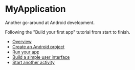 # MyApplication

Another go-around at Android development.

Following the "Build your first app" tutorial from start to finish.

- [Overview](https://developer.android.com/training/basics/firstapp)
- [Create an Android project](https://developer.android.com/training/basics/firstapp/creating-project)
- [Run your app](https://developer.android.com/training/basics/firstapp/running-app)
- [Build a simple user interface](https://developer.android.com/training/basics/firstapp/building-ui)
- [Start another activity](https://developer.android.com/training/basics/firstapp/starting-activity)
